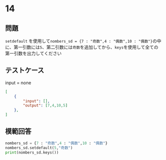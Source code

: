 # 14
## 問題

`setdefault` を使用して`nombers_sd = {7 : "奇数",4 : "偶数",10 : "偶数"}`の中に、第一引数には`5`、第二引数には`奇数`を追加してから、`keys`を使用して全ての第一引数を出力してください
## テストケース
input = none
```json
[
	{
		"input": [],
		"output": [7,4,10,5]
  	},
]
```

## 模範回答
```python
nombers_sd = {7 : "奇数",4 : "偶数",10 : "偶数"}
nombers_sd.setdefault(5,"奇数")
print(nombers_sd.keys())
```